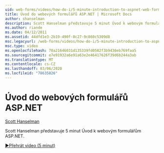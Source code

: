 ```yaml
---
uid: web-forms/videos/how-do-i/5-minute-introduction-to-aspnet-web-forms
title: Úvod do webových formulářů ASP.NET | Microsoft Docs
author: shanselman
description: Scott Hanselman představuje 5 minut Úvod k webovým formulářům ASP.NET.
ms.author: riande
ms.date: 04/12/2011
ms.assetid: 44dfd1e3-2b19-490f-8c27-9c860c5309d8
msc.legacyurl: /web-forms/videos/how-do-i/5-minute-introduction-to-aspnet-web-forms
msc.type: video
ms.openlocfilehash: 70a21646031d135339fd0582f3b9436eb769faa5
ms.sourcegitcommit: e7e91932a6e91a63e2e46417626f39d6b244a3ab
ms.translationtype: MT
ms.contentlocale: cs-CZ
ms.lasthandoff: 03/06/2020
ms.locfileid: "78635826"
---
```

# <a name="intro-to-aspnet-web-forms"></a>Úvod do webových formulářů ASP.NET

[Scott Hanselman](https://github.com/shanselman)

Scott Hanselman představuje 5 minut Úvod k webovým formulářům ASP.NET.

[&#9654;Přehrát video (5 minut)](https://channel9.msdn.com/Blogs/ASP-NET-Site-Videos/5-minute-introduction-to-aspnet-web-forms)
